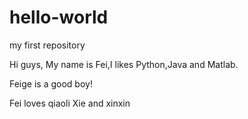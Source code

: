 # hello-world
my first repository

Hi guys,
My name is Fei,I likes Python,Java and Matlab.

Feige is a good boy!

Fei loves qiaoli Xie and xinxin